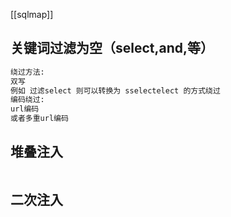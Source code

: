 [[sqlmap]]
## 关键词过滤为空（select,and,等）

```sql
绕过方法:
双写
例如 过滤select 则可以转换为 sselectelect 的方式绕过
编码绕过:
url编码
或者多重url编码
```

## 堆叠注入

```
```

## 二次注入

```
```

